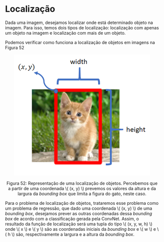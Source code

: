 # Localização

Dada uma imagem, desejamos localizar onde está determinado objeto na imagem. Para isso, temos
dois tipos de localização: localização com apenas um objeto na imagem e localização com mais de
um objeto.

Podemos verificar como funciona a localização de objetos em imagens na Figura 52

<p align="center">
  <img src="./img/52.png">
</p>

<p align="center">
Figura 52: Representação de uma localização de objetos. Percebemos que a partir de uma coordenada \( (x, y) \)
prevemos os valores da altura e da largura da <i>bounding box</i> que limita a figura do gato, neste caso.
</p>

Para o problema de localização de objetos, trataremos esse problema como um problema de regressão,
que dado uma coordenada \\( (x, y) \\) de uma _bounding box_, desejamos prever as outras coordenadas dessa
_bounding box_ de acordo com a classificação gerada pela ConvNet. Assim, o resultado da função de
localização será uma tupla do tipo \\( (x, y, w, h) \\) onde \\( x \\) e \\( y \\) são as coordenadas iniciais da
_bounding box_ e \\( w \\) e \\( h \\) são, respectivamente a largura e a altura da _bounding box_.
